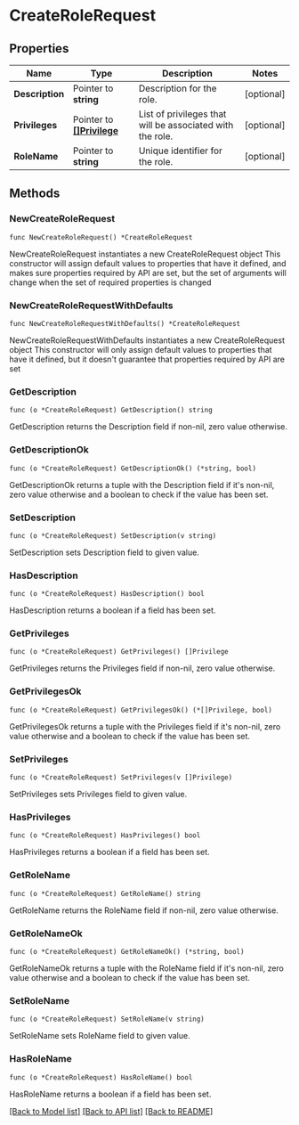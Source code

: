 # CreateRoleRequest

## Properties

Name | Type | Description | Notes
------------ | ------------- | ------------- | -------------
**Description** | Pointer to **string** | Description for the role. | [optional] 
**Privileges** | Pointer to [**[]Privilege**](Privilege.md) | List of privileges that will be associated with the role. | [optional] 
**RoleName** | Pointer to **string** | Unique identifier for the role. | [optional] 

## Methods

### NewCreateRoleRequest

`func NewCreateRoleRequest() *CreateRoleRequest`

NewCreateRoleRequest instantiates a new CreateRoleRequest object
This constructor will assign default values to properties that have it defined,
and makes sure properties required by API are set, but the set of arguments
will change when the set of required properties is changed

### NewCreateRoleRequestWithDefaults

`func NewCreateRoleRequestWithDefaults() *CreateRoleRequest`

NewCreateRoleRequestWithDefaults instantiates a new CreateRoleRequest object
This constructor will only assign default values to properties that have it defined,
but it doesn't guarantee that properties required by API are set

### GetDescription

`func (o *CreateRoleRequest) GetDescription() string`

GetDescription returns the Description field if non-nil, zero value otherwise.

### GetDescriptionOk

`func (o *CreateRoleRequest) GetDescriptionOk() (*string, bool)`

GetDescriptionOk returns a tuple with the Description field if it's non-nil, zero value otherwise
and a boolean to check if the value has been set.

### SetDescription

`func (o *CreateRoleRequest) SetDescription(v string)`

SetDescription sets Description field to given value.

### HasDescription

`func (o *CreateRoleRequest) HasDescription() bool`

HasDescription returns a boolean if a field has been set.

### GetPrivileges

`func (o *CreateRoleRequest) GetPrivileges() []Privilege`

GetPrivileges returns the Privileges field if non-nil, zero value otherwise.

### GetPrivilegesOk

`func (o *CreateRoleRequest) GetPrivilegesOk() (*[]Privilege, bool)`

GetPrivilegesOk returns a tuple with the Privileges field if it's non-nil, zero value otherwise
and a boolean to check if the value has been set.

### SetPrivileges

`func (o *CreateRoleRequest) SetPrivileges(v []Privilege)`

SetPrivileges sets Privileges field to given value.

### HasPrivileges

`func (o *CreateRoleRequest) HasPrivileges() bool`

HasPrivileges returns a boolean if a field has been set.

### GetRoleName

`func (o *CreateRoleRequest) GetRoleName() string`

GetRoleName returns the RoleName field if non-nil, zero value otherwise.

### GetRoleNameOk

`func (o *CreateRoleRequest) GetRoleNameOk() (*string, bool)`

GetRoleNameOk returns a tuple with the RoleName field if it's non-nil, zero value otherwise
and a boolean to check if the value has been set.

### SetRoleName

`func (o *CreateRoleRequest) SetRoleName(v string)`

SetRoleName sets RoleName field to given value.

### HasRoleName

`func (o *CreateRoleRequest) HasRoleName() bool`

HasRoleName returns a boolean if a field has been set.


[[Back to Model list]](../README.md#documentation-for-models) [[Back to API list]](../README.md#documentation-for-api-endpoints) [[Back to README]](../README.md)


